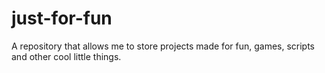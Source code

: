 # just-for-fun
A repository that allows me to store projects made for fun, games, scripts and other cool little things.
